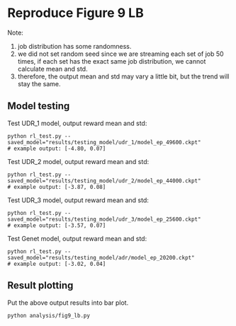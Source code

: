 # Reproduce Figure 9 LB
Note: 
1. job distribution has some randomness.
2. we did not set random seed since we are streaming each set of job 50 times, if each set has the exact same job distribution, we cannot calculate mean and std.
3. therefore, the output mean and std may vary a little bit, but the trend will stay the same.

## Model testing
Test UDR_1 model, output reward mean and std:
```
python rl_test.py --saved_model="results/testing_model/udr_1/model_ep_49600.ckpt"
# example output: [-4.80, 0.07]
```

Test UDR_2 model, output reward mean and std:
```
python rl_test.py --saved_model="results/testing_model/udr_2/model_ep_44000.ckpt"
# example output: [-3.87, 0.08]
```

Test UDR_3 model, output reward mean and std:
```
python rl_test.py --saved_model="results/testing_model/udr_3/model_ep_25600.ckpt"
# example output: [-3.57, 0.07]
```

Test Genet model, output reward mean and std:
```
python rl_test.py --saved_model="results/testing_model/adr/model_ep_20200.ckpt"
# example output: [-3.02, 0.04]
```

## Result plotting
Put the above output results into bar plot.
```
python analysis/fig9_lb.py
```